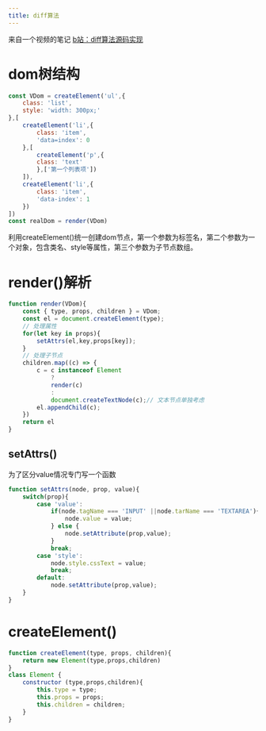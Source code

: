 ```yaml
---
title: diff算法
---
```

来自一个视频的笔记
[b站：diff算法源码实现](https://www.bilibili.com/video/BV1dV411a7mT)

# dom树结构

```js
const VDom = createElement('ul',{
	class: 'list',
	style: 'width: 300px;'
},[
	createElement('li',{
		class: 'item',
		'data=index': 0
	},[
		createElement('p',{
		class: 'text'
		},['第一个列表项'])
	]),
	createElement('li',{
		class: 'item',
		'data-index': 1
	})
])
const realDom = render(VDom)
```
利用createElement()统一创建dom节点，第一个参数为标签名，第二个参数为一个对象，包含类名、style等属性，第三个参数为子节点数组。
# render()解析
```js
function render(VDom){
	const { type, props, children } = VDom;
	const el = document.createElement(type);
    // 处理属性
	for(let key in props){
		setAttrs(el,key,props[key]);
	}
    // 处理子节点
    children.map((c) => {
        c = c instanceof Element
            ?
            render(c)
            :
            document.createTextNode(c);// 文本节点单独考虑
        el.appendChild(c);
    })
    return el
}
```
## setAttrs()
为了区分value情况专门写一个函数
```js
function setAttrs(node, prop, value){
	switch(prop){
		case 'value':
			if(node.tagName === 'INPUT' ||node.tarName === 'TEXTAREA'){
				node.value = value;
            } else {
                node.setAttribute(prop,value);
            }
            break;
        case 'style': 
            node.style.cssText = value;
            break;
        default:
            node.setAttribute(prop,value);
	}
}
```
# createElement()
```js
function createElement(type, props, children){
    return new Element(type,props,children)
}
class Element {
	constructor (type,props,children){
		this.type = type;
		this.props = props;
		this.children = children;
	}
}
```
